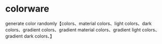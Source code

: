 # colorware
generate color randomly【colors、material colors、light colors、dark colors、gradient colors、gradient material  colors、gradient light  colors、gradient dark  colors、】
